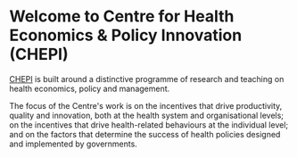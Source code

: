 # Welcome to Centre for Health Economics & Policy Innovation (CHEPI)

[CHEPI](https://www.imperial.ac.uk/business-school/faculty-research/research-centres/centre-health-economics-policy-innovation/) is built around a distinctive programme of research and teaching on health economics, policy and management.

The focus of the Centre's work is on the incentives that drive productivity, quality and innovation, both at the health system and organisational levels; on the incentives that drive health-related behaviours at the individual level; and on the factors that determine the success of health policies designed and implemented by governments.
